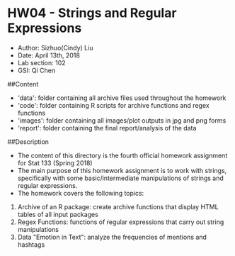 # HW04 - Strings and Regular Expressions

- Author: Sizhuo(Cindy) Liu
- Date: April 13th, 2018
- Lab section: 102
- GSI: Qi Chen

##Content

- 'data': folder containing all archive files used throughout the homework
- 'code': folder containing R scripts for archive functions and regex functions
- 'images': folder containing all images/plot outputs in jpg and png forms
- 'report': folder containing the final report/analysis of the data

##Description

* The content of this directory is the fourth official homework assignment for Stat 133 (Spring 2018)
* The main purpose of this homework assignment is to work with strings, specifically with some basic/intermediate manipulations of strings and regular expressions. 
* The homework covers the following topics:
 1. Archive of an R package: create archive functions that display HTML tables of all input packages
 2. Regex Functions: functions of regular expressions that carry out string manipulations
 3. Data "Emotion in Text": analyze the frequencies of mentions and hashtags
 
